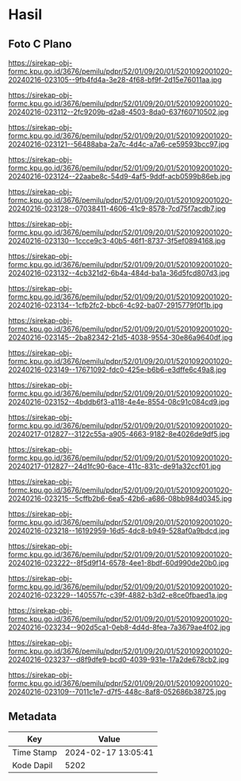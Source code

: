 # Hasil

## Foto C Plano

https://sirekap-obj-formc.kpu.go.id/3676/pemilu/pdpr/52/01/09/20/01/5201092001020-20240216-023105--9fb4fd4a-3e28-4f68-bf9f-2d15e76011aa.jpg

https://sirekap-obj-formc.kpu.go.id/3676/pemilu/pdpr/52/01/09/20/01/5201092001020-20240216-023112--2fc9209b-d2a8-4503-8da0-637f60710502.jpg

https://sirekap-obj-formc.kpu.go.id/3676/pemilu/pdpr/52/01/09/20/01/5201092001020-20240216-023121--56488aba-2a7c-4d4c-a7a6-ce59593bcc97.jpg

https://sirekap-obj-formc.kpu.go.id/3676/pemilu/pdpr/52/01/09/20/01/5201092001020-20240216-023124--22aabe8c-54d9-4af5-9ddf-acb0599b86eb.jpg

https://sirekap-obj-formc.kpu.go.id/3676/pemilu/pdpr/52/01/09/20/01/5201092001020-20240216-023128--07038411-4606-41c9-8578-7cd75f7acdb7.jpg

https://sirekap-obj-formc.kpu.go.id/3676/pemilu/pdpr/52/01/09/20/01/5201092001020-20240216-023130--1ccce9c3-40b5-46f1-8737-3f5ef0894168.jpg

https://sirekap-obj-formc.kpu.go.id/3676/pemilu/pdpr/52/01/09/20/01/5201092001020-20240216-023132--4cb321d2-6b4a-484d-ba1a-36d5fcd807d3.jpg

https://sirekap-obj-formc.kpu.go.id/3676/pemilu/pdpr/52/01/09/20/01/5201092001020-20240216-023134--1cfb2fc2-bbc6-4c92-ba07-2915779f0f1b.jpg

https://sirekap-obj-formc.kpu.go.id/3676/pemilu/pdpr/52/01/09/20/01/5201092001020-20240216-023145--2ba82342-21d5-4038-9554-30e86a9640df.jpg

https://sirekap-obj-formc.kpu.go.id/3676/pemilu/pdpr/52/01/09/20/01/5201092001020-20240216-023149--17671092-fdc0-425e-b6b6-e3dffe6c49a8.jpg

https://sirekap-obj-formc.kpu.go.id/3676/pemilu/pdpr/52/01/09/20/01/5201092001020-20240216-023152--4bddb6f3-a118-4e4e-8554-08c91c084cd9.jpg

https://sirekap-obj-formc.kpu.go.id/3676/pemilu/pdpr/52/01/09/20/01/5201092001020-20240217-012827--3122c55a-a905-4663-9182-8e4026de9df5.jpg

https://sirekap-obj-formc.kpu.go.id/3676/pemilu/pdpr/52/01/09/20/01/5201092001020-20240217-012827--24d1fc90-6ace-411c-831c-de91a32ccf01.jpg

https://sirekap-obj-formc.kpu.go.id/3676/pemilu/pdpr/52/01/09/20/01/5201092001020-20240216-023215--5cffb2b6-6ea5-42b6-a686-08bb984d0345.jpg

https://sirekap-obj-formc.kpu.go.id/3676/pemilu/pdpr/52/01/09/20/01/5201092001020-20240216-023218--16192959-16d5-4dc8-b949-528af0a9bdcd.jpg

https://sirekap-obj-formc.kpu.go.id/3676/pemilu/pdpr/52/01/09/20/01/5201092001020-20240216-023222--8f5d9f14-6578-4ee1-8bdf-60d990de20b0.jpg

https://sirekap-obj-formc.kpu.go.id/3676/pemilu/pdpr/52/01/09/20/01/5201092001020-20240216-023229--140557fc-c39f-4882-b3d2-e8ce0fbaed1a.jpg

https://sirekap-obj-formc.kpu.go.id/3676/pemilu/pdpr/52/01/09/20/01/5201092001020-20240216-023234--902d5ca1-0eb8-4d4d-8fea-7a3679ae4f02.jpg

https://sirekap-obj-formc.kpu.go.id/3676/pemilu/pdpr/52/01/09/20/01/5201092001020-20240216-023237--d8f9dfe9-bcd0-4039-931e-17a2de678cb2.jpg

https://sirekap-obj-formc.kpu.go.id/3676/pemilu/pdpr/52/01/09/20/01/5201092001020-20240216-023109--7011c1e7-d7f5-448c-8af8-052686b38725.jpg


## Metadata

| Key        | Value               |
| ---------- | ------------------- |
| Time Stamp | 2024-02-17 13:05:41 |
| Kode Dapil | 5202                |



